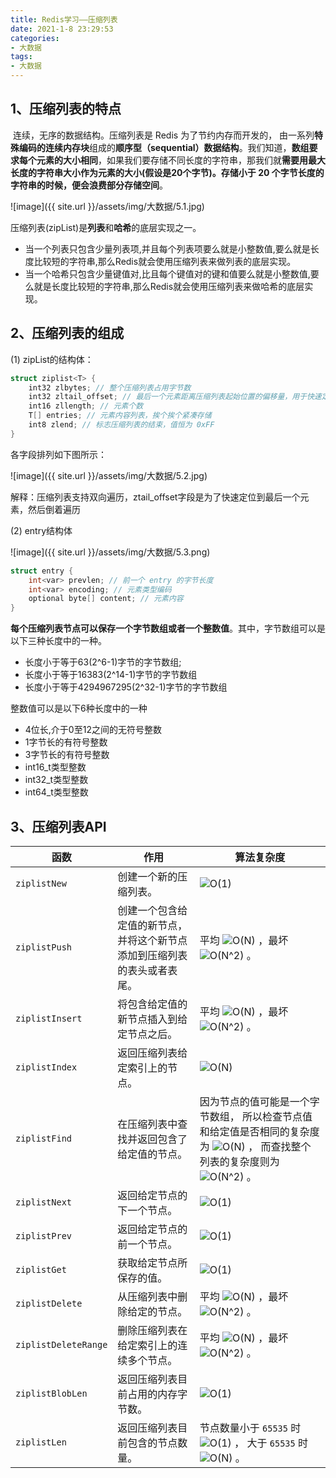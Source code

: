 ```yaml
---
title: Redis学习——压缩列表
date: 2021-1-8 23:29:53
categories:
- 大数据
tags:
- 大数据
---
```


## 1、压缩列表的特点

​       连续，无序的数据结构。压缩列表是 Redis 为了节约内存而开发的， 由一系列**特殊编码的连续内存块**组成的**顺序型（sequential）数据结构**。我们知道，**数组要求每个元素的大小相同**，如果我们要存储不同长度的字符串，那我们就**需要用最大长度的字符串大小作为元素的大小(假设是20个字节)。存储小于 20 个字节长度的字符串的时候，便会浪费部分存储空间**。

![image]({{ site.url }}/assets/img/大数据/5.1.jpg)

压缩列表(zipList)是**列表**和**哈希**的底层实现之一。

-  当一个列表只包含少量列表项,并且每个列表项要么就是小整数值,要么就是长度比较短的字符串,那么Redis就会使用压缩列表来做列表的底层实现。
- 当一个哈希只包含少量键值对,比且每个键值对的键和值要么就是小整数值,要么就是长度比较短的字符串,那么Redis就会使用压缩列表来做哈希的底层实现。

## 2、压缩列表的组成

(1) zipList的结构体：

```c
struct ziplist<T> {
    int32 zlbytes; // 整个压缩列表占用字节数
    int32 zltail_offset; // 最后一个元素距离压缩列表起始位置的偏移量，用于快速定位到最后一个节点
    int16 zllength; // 元素个数
    T[] entries; // 元素内容列表，挨个挨个紧凑存储
    int8 zlend; // 标志压缩列表的结束，值恒为 0xFF
}
```

各字段排列如下图所示：

![image]({{ site.url }}/assets/img/大数据/5.2.jpg)

解释：压缩列表支持双向遍历，ztail_offset字段是为了快速定位到最后一个元素，然后倒着遍历

  (2) entry结构体

![image]({{ site.url }}/assets/img/大数据/5.3.png)

```c
struct entry {
    int<var> prevlen; // 前一个 entry 的字节长度
    int<var> encoding; // 元素类型编码
    optional byte[] content; // 元素内容
}
```

**每个压缩列表节点可以保存一个字节数组或者一个整数值**。其中，字节数组可以是以下三种长度中的一种。

- 长度小于等于63(2^6-1)字节的字节数组;
- 长度小于等于16383(2^14-1)字节的字节数组
- 长度小于等于4294967295(2^32-1)字节的字节数组

整数值可以是以下6种长度中的一种

- 4位长,介于0至12之间的无符号整数
- 1字节长的有符号整数
- 3字节长的有符号整数
- int16_t类型整数
- int32_t类型整数
- int64_t类型整数

## 3、压缩列表API

| 函数                 | 作用                                                         | 算法复杂度                                                   |
| -------------------- | ------------------------------------------------------------ | ------------------------------------------------------------ |
| `ziplistNew`         | 创建一个新的压缩列表。                                       | ![O(1)](https://upload-images.jianshu.io/upload_images/17483701-d2f5338a094caeb4.png?imageMogr2/auto-orient/strip%7CimageView2/2/w/1240) |
| `ziplistPush`        | 创建一个包含给定值的新节点， 并将这个新节点添加到压缩列表的表头或者表尾。 | 平均 ![O(N)](https://upload-images.jianshu.io/upload_images/17483701-3218fcc2ffc48d32.png?imageMogr2/auto-orient/strip%7CimageView2/2/w/1240) ，最坏 ![O(N^2)](https://upload-images.jianshu.io/upload_images/17483701-cc82a961900a383b.png?imageMogr2/auto-orient/strip%7CimageView2/2/w/1240) 。 |
| `ziplistInsert`      | 将包含给定值的新节点插入到给定节点之后。                     | 平均 ![O(N)](https://upload-images.jianshu.io/upload_images/17483701-e39390870ae45157.png?imageMogr2/auto-orient/strip%7CimageView2/2/w/1240) ，最坏 ![O(N^2)](https://upload-images.jianshu.io/upload_images/17483701-db7f3b3dba9683cd.png?imageMogr2/auto-orient/strip%7CimageView2/2/w/1240) 。 |
| `ziplistIndex`       | 返回压缩列表给定索引上的节点。                               | ![O(N)](https://upload-images.jianshu.io/upload_images/17483701-b58bc8b04242a479.png?imageMogr2/auto-orient/strip%7CimageView2/2/w/1240) |
| `ziplistFind`        | 在压缩列表中查找并返回包含了给定值的节点。                   | 因为节点的值可能是一个字节数组， 所以检查节点值和给定值是否相同的复杂度为 ![O(N)](https://upload-images.jianshu.io/upload_images/17483701-1d5534c0f16c60b5.png?imageMogr2/auto-orient/strip%7CimageView2/2/w/1240) ， 而查找整个列表的复杂度则为 ![O(N^2)](https://upload-images.jianshu.io/upload_images/17483701-6f1b0d348e70db53.png?imageMogr2/auto-orient/strip%7CimageView2/2/w/1240) 。 |
| `ziplistNext`        | 返回给定节点的下一个节点。                                   | ![O(1)](https://upload-images.jianshu.io/upload_images/17483701-7ebd656b2f5d49d8.png?imageMogr2/auto-orient/strip%7CimageView2/2/w/1240) |
| `ziplistPrev`        | 返回给定节点的前一个节点。                                   | ![O(1)](https://upload-images.jianshu.io/upload_images/17483701-36cb5b8965d51e51.png?imageMogr2/auto-orient/strip%7CimageView2/2/w/1240) |
| `ziplistGet`         | 获取给定节点所保存的值。                                     | ![O(1)](https://upload-images.jianshu.io/upload_images/17483701-abb1034eaad7187c.png?imageMogr2/auto-orient/strip%7CimageView2/2/w/1240) |
| `ziplistDelete`      | 从压缩列表中删除给定的节点。                                 | 平均 ![O(N)](https://upload-images.jianshu.io/upload_images/17483701-819a5be766e49055.png?imageMogr2/auto-orient/strip%7CimageView2/2/w/1240) ，最坏 ![O(N^2)](https://upload-images.jianshu.io/upload_images/17483701-9ce74a85518775eb.png?imageMogr2/auto-orient/strip%7CimageView2/2/w/1240) 。 |
| `ziplistDeleteRange` | 删除压缩列表在给定索引上的连续多个节点。                     | 平均 ![O(N)](https://upload-images.jianshu.io/upload_images/17483701-4c2eaaf7fd8aab02.png?imageMogr2/auto-orient/strip%7CimageView2/2/w/1240) ，最坏 ![O(N^2)](https://upload-images.jianshu.io/upload_images/17483701-2d160c0161f7448a.png?imageMogr2/auto-orient/strip%7CimageView2/2/w/1240) 。 |
| `ziplistBlobLen`     | 返回压缩列表目前占用的内存字节数。                           | ![O(1)](https://upload-images.jianshu.io/upload_images/17483701-e60b85120a0a1674.png?imageMogr2/auto-orient/strip%7CimageView2/2/w/1240) |
| `ziplistLen`         | 返回压缩列表目前包含的节点数量。                             | 节点数量小于 `65535` 时 ![O(1)](https://upload-images.jianshu.io/upload_images/17483701-6b680c6cb71d5f2d.png?imageMogr2/auto-orient/strip%7CimageView2/2/w/1240) ， 大于 `65535` 时 ![O(N)](https://upload-images.jianshu.io/upload_images/17483701-1c38393338c3c952.png?imageMogr2/auto-orient/strip%7CimageView2/2/w/1240) 。 |




